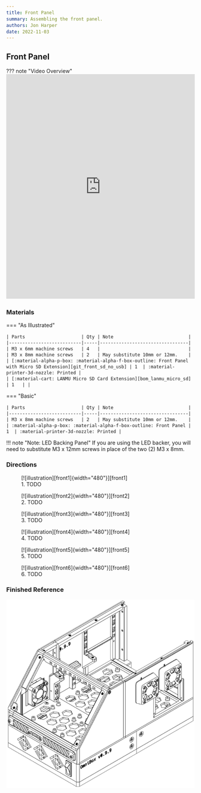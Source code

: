 ```yaml
---
title: Front Panel
summary: Assembling the front panel.
authors: Jon Harper
date: 2022-11-03
---
```


## Front Panel

??? note "Video Overview"
    <iframe src="https://jon-harper.github.io/OmniBox/video/0.9.9/front.mp4" frameborder="0" width="100%" height="600px" allowfullscreen></iframe>

### Materials

=== "As Illustrated"

    | Parts                     | Qty | Note                            |
    |---------------------------|-----|---------------------------------|
    | M3 x 6mm machine screws   | 4   |                                 |
    | M3 x 8mm machine screws   | 2   | May substitute 10mm or 12mm.    |
    | [:material-alpha-p-box: :material-alpha-f-box-outline: Front Panel with Micro SD Extension][git_front_sd_no_usb] | 1  | :material-printer-3d-nozzle: Printed |
    | [:material-cart: LANMU Micro SD Card Extension][bom_lanmu_micro_sd] | 1   | |

=== "Basic"

    | Parts                     | Qty | Note                            |
    |---------------------------|-----|---------------------------------|
    | M3 x 8mm machine screws   | 2   | May substitute 10mm or 12mm.    |
    | :material-alpha-p-box: :material-alpha-f-box-outline: Front Panel | 1  | :material-printer-3d-nozzle: Printed |

!!! note "Note: LED Backing Panel"
    If you are using the LED backer, you will need to substitute M3 x 12mm screws in place of the two (2) M3 x 8mm.

### Directions
                                                            
<figure markdown>
  [![illustration][front1]{width="480"}][front1]
  <figcaption>1. TODO</figcaption>
</figure>

<figure markdown>
  [![illustration][front2]{width="480"}][front2]
  <figcaption>2. TODO</figcaption>
</figure>

<figure markdown>
  [![illustration][front3]{width="480"}][front3]
  <figcaption>3. TODO</figcaption>
</figure>

<figure markdown>
  [![illustration][front4]{width="480"}][front4]
  <figcaption>4. TODO</figcaption>
</figure>

<figure markdown>
  [![illustration][front5]{width="480"}][front5]
  <figcaption>5. TODO</figcaption>
</figure>

<figure markdown>
  [![illustration][front6]{width="480"}][front6]
  <figcaption>6. TODO</figcaption>
</figure>

### Finished Reference

![illustration][front_final]

[front1]: ../img/assembly/panels/front/front1.png
[front2]: ../img/assembly/panels/front/front2.png
[front3]: ../img/assembly/panels/front/front3.png
[front4]: ../img/assembly/panels/front/front4.png
[front5]: ../img/assembly/panels/front/front5.png
[front6]: ../img/assembly/panels/front/front6.png
[front_final]: ../img/assembly/panels/front/front_final.png
<!-- [vid_lid]: ../video/lid.mp4 -->